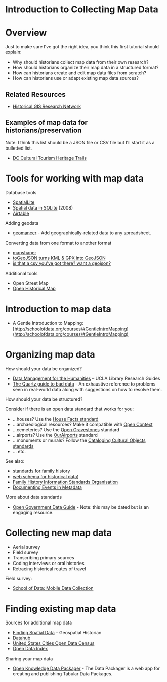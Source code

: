 # Introduction to Collecting Map Data

# Overview

Just to make sure I've got the right idea, you think this first tutorial should explain:

- Why should historians collect map data from their own research?
- How should historians organize their map data in a structured format?
- How can historians create and edit map data files from scratch?
- How can historians use or adapt existing map data sources?

## Related Resources

- [Historical GIS Research Network](http://www.hgis.org.uk/index.htm)

## Examples of map data for historians/preservation

Note: I think this list should be a JSON file or CSV file but I'll start it as a bulletted list.

- [DC Cultural Tourism Heritage Trails](https://github.com/benbalter/dc-maps/blob/master/maps/cultural-tourism-heritage-trail.geojson)

# Tools for working with map data

Database tools

- [SpatialLite](https://en.wikipedia.org/wiki/SpatiaLite)
- [Spatial data in SQLite](http://blog.perrygeo.net/2008/04/15/spatial-data-in-sqlite/) (2008)
- [Airtable](https://airtable.com/)

Adding geodata

- [geomancer](http://geomancer.io/) - Add geographically-related data to any spreadsheet.

Converting data from one format to another format

- [mapshaper](http://www.mapshaper.org/)
- [toGeoJSON turns KML & GPX into GeoJSON](http://mapbox.github.io/togeojson/)
- [is that a csv you've got there? want a geojson?](http://mapbox.github.io/csv2geojson/)

Additional tools

- Open Street Map
- [Open Historical Map](http://www.openhistoricalmap.org/)

# Introduction to map data

- A Gentle Introduction to Mapping: [http://schoolofdata.org/courses/#GentleIntroMapping](http://schoolofdata.org/courses/#GentleIntroMapping)

# Organizing map data

How should your data be organized?

- [Data Management for the Humanities](http://guides.library.ucla.edu/data-management-humanities) – UCLA Library Research Guides
- [The Quartz guide to bad data](https://github.com/Quartz/bad-data-guide) - An exhaustive reference to problems seen in real-world data along with suggestions on how to resolve them.

How should your data be structured?

Consider if there is an open data standard that works for you:

- ...houses? Use the [House Facts standard](http://www.codeforamerica.org/our-work/data-formats/housefacts/)
- ...archaeological resources? Make it compatible with [Open Context](http://opencontext.org/about/services#geojson-ld)
- ...cemeteries? Use the [Open Gravestones](https://github.com/OpenGravestones/OpenGravestones) standard
- ...airports? Use the [OurAirports](http://ourairports.com/data/) standard
- ...monuments or murals? Follow the [Cataloging Cultural Objects standards](http://cco.vrafoundation.org/)
- ... etc.

See also:

- [standards for family history](http://www.cyndislist.com/data-standards/)
- [web schema for historical data](http://historical-data.org/schemas.html)) 
- [Family History Information Standards Organisation](http://fhiso.org/)
- [Documenting Events in Metadata](http://www.cidoc-crm.org/docs/fin-paper.pdf)

More about data standards

- [Open Government Data Guide](http://jlord.us/open-data-guide/) - Note: this may be dated but is an engaging resource.

# Collecting new map data

- Aerial survey
- Field survey
- Transcribing primary sources
- Coding interviews or oral histories
- Retracing historical routes of travel

Field survey:

- [School of Data: Mobile Data Collection](http://schoolofdata.org/courses/#MobileDataCollection)

# Finding existing map data

Sources for additional map data

- [Finding Spatial Data](https://geospatialhistorian.wordpress.com/finding-data/) – Geospatial Historian
- [Datahub](https://datahub.io/)
- [United States Cities Open Data Census](http://us-city.census.okfn.org/)
- [Open Data Index](http://index.okfn.org/)

Sharing your map data

- [Open Knowledge Data Packager](http://datapackager.okfn.org/) - The Data Packager is a web app for creating and publishing Tabular Data Packages.
